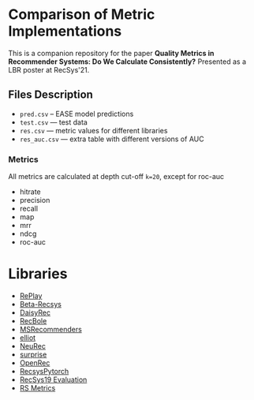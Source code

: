 # Comparison of Metric Implementations

This is a companion repository for the paper **Quality Metrics in Recommender Systems: Do We Calculate Consistently?** Presented as a LBR poster at RecSys'21.



## Files Description

- `pred.csv` – EASE model predictions
- `test.csv` — test data
- `res.csv` — metric values for different libraries
- `res_auc.csv` — extra table with different versions of AUC



### Metrics 

All metrics are calculated at depth cut-off  `k=20`, except for roc-auc

- hitrate
- precision
- recall
- map
- mrr
- ndcg
- roc-auc



# Libraries

- [RePlay](https://github.com/sberbank-ai-lab/RePlay)
- [Beta-Recsys](https://github.com/beta-team/beta-recsys)
- [DaisyRec](https://github.com/AmazingDD/daisyRec)
- [RecBole](https://github.com/RUCAIBox/RecBole)
- [MSRecommenders](https://github.com/microsoft/recommenders)
- [elliot](https://github.com/sisinflab/elliot)
- [NeuRec](https://github.com/wubinzzu/NeuRec)
- [surprise](https://github.com/NicolasHug/Surprise)
- [OpenRec](https://github.com/ylongqi/openrec)
- [RecsysPytorch](https://github.com/yoongi0428/RecSys_PyTorch)
- [RecSys19 Evaluation](https://github.com/MaurizioFD/RecSys2019_DeepLearning_Evaluation)
- [RS Metrics](https://github.com/Darel13712/rs_metrics)
